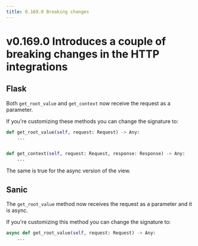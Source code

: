 ```yaml
---
title: 0.169.0 Breaking changes
---
```


# v0.169.0 Introduces a couple of breaking changes in the HTTP integrations

## Flask

Both `get_root_value` and `get_context` now receive the request as a parameter.

If you're customizing these methods you can change the signature to:

```python
def get_root_value(self, request: Request) -> Any:
    ...


def get_context(self, request: Request, response: Response) -> Any:
    ...
```

The same is true for the async version of the view.

## Sanic

The `get_root_value` method now receives the request as a parameter and it is
async.

If you're customizing this method you can change the signature to:

```python
async def get_root_value(self, request: Request) -> Any:
    ...
```
